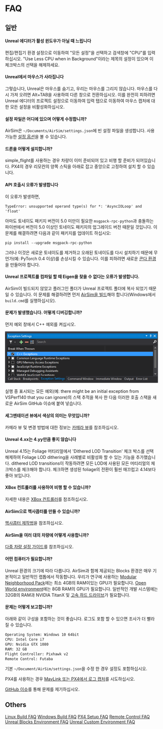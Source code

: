 
# FAQ

## 일반
#### Unreal 에디터가 활성 윈도우가 아닐 때 느립니다

편집/편집기 환경 설정으로 이동하여 "모든 설정"을 선택하고 검색창에 "CPU"를 입력하십시오.
"Use Less CPU when in Background"이라는 제목의 설정이 있으며 이 체크박스의 선택을 해제하세요.

#### Unreal에서 마우스가 사라집니다

그렇습니다, Unreal은 마우스를 숨기고, 우리는 마우스를 그리지 않습니다. 마우스를 다시 가져 오려면 Alt+TAB을 사용하여 다른 창으로 전환하십시오. 이를 완전히 피하려면 Unreal 에디터의 프로젝트 설정으로 이동하여 입력 탭으로 이동하여 마우스 캡처에 대한 모든 설정을 비활성화하십시오.

#### 설정 파일은 어디에 있으며 어떻게 수정합니까?
AirSim은 `~/Documents/AirSim/settings.json`에 빈 설정 파일을 생성합니다. 사용 가능한 [설정 옵션](settings.md)을 볼 수 있습니다. 

#### 드론을 어떻게 설치합니까?
simple_flight를 사용하는 경우 차량이 이미 준비되어 있고 비행 할 준비가 되어있습니다. PX4의 경우 리모컨의 양쪽 스틱을 아래로 잡고 중앙으로 고정하여 설치 할 수 있습니다.

#### API 호출시 오류가 발생합니다
이 오류가 발생하면,
```
TypeError: unsupported operand type(s) for *: 'AsyncIOLoop' and 'float'
```
아마도 토네이도 패키지 버전이 5.0 미만이 필요한 `msgpack-rpc-python`과 충돌하는 파이썬에서 버전이 5.0 이상인 토네이도 패키지의 업그레이드 버전 때문일 것입니다. 이 문제를 해결하려면 다음과 같이 패키지를 업데이트 하십시오:
```
pip install --upgrade msgpack-rpc-python
```
그러나 이것은 새로운 토네이도를 제거하고 오래된 토네이도를 다시 설치하기 때문에 무언가(예: PyTorch 0.4 이상)를 손상시킬 수 있습니다. 이를 피하려면 새로운 [콘다 환경](https://conda.io/docs/user-guide/tasks/manage-environments.html)을 만들어야 합니다.

#### Unreal 프로젝트를 컴파일 할 때 Eigen을 찾을 수 없다는 오류가 발생합니다.
AirSim이 빌드되지 않았고 플러그인 폴더가 Unreal 프로젝트 폴더에 복사 되었기 때문일 수 있습니다. 이 문제를 해결하려면 먼저 [AirSim을 빌드](build_windows.md)해야 합니다(Windows에서 `build.cmd`를 실행하십시오).

#### 문제가 발생했습니다. 어떻게 디버깅합니까?

먼저 예외 창에서 C++ 예외를 켜십시오.

![exceptions](images/exceptions.png)

실행 중 표시되는 모든 예외(예: there might be an initial exception from VSPerf140 that you can ignore)의 스택 추적을 복사 한 다음 이러한 호출 스택을 새로운 AirSim GitHub 이슈에 붙여 넣습니다.

#### 세그멘테이션 뷰에서 색상의 의미는 무엇입니까?

카메라 뷰 및 변경 방법에 대한 정보는 [카메라 뷰](camera_views.md)를 참조하십시오.

#### Unreal 4.xx는 4.yy만큼 좋지 않습니다

Unreal 4.15는 Foliage 머티리얼에서 'Dithered LOD Transition' 체크 박스를 선택 해제하여 Foliage LOD dithering을 사례별로 비활성화 할 수 있는 기능을 추가했습니다. dithered LOD transitions이 작동하려면 모든 LOD에 사용된 모든 머티리얼의 체크박스를 체크해야 합니다. 체크하면 생성된 foliage의 전환이 훨씬 매끄럽고 4.14보다 좋아 보입니다.

#### XBox 컨트롤러를 사용하여 비행 할 수 있습니까?
자세한 내용은 [XBox 컨트롤러](xbox_controller.md)를 참조하십시오.

#### AirSim으로 헥사콥터를 만들 수 있습니까?
[헥사콥터 제작법](https://github.com/microsoft/airsim/wiki/hexacopter)을 참조하십시오.

#### AirSim을 여러 대의 차량에 어떻게 사용합니까?
[다중 차량 설정 가이드](multi_vehicle.md)를 참조하십시오.

#### 어떤 컴퓨터가 필요합니까?
Unreal 환경의 크기에 따라 다릅니다. AirSim과 함께 제공되는 Blocks 환경은 매우 기본적이고 일반적인 랩톱에서 작동합니다. 우리가 연구에 사용하는 [Modular Neighborhood Pack](https://www.unrealengine.com/marketplace/modular-neighborhood-pack)에는 최소 4GB의 RAM이있는 GPU가 필요합니다. [Open World environment](https://www.unrealengine.com/marketplace/open-world-demo-collection)에는 8GB RAM의 GPU가 필요합니다. 일반적인 개발 시스템에는 32GB의 RAM과 NVIDIA TitanX 및 [고속 하드 드라이브](hard_drive.md)가 필요합니다.

#### 문제는 어떻게 보고합니까?
아래와 같이 구성을 포함하는 것이 좋습니다. 로그도 포함 할 수 있으면 조사가 더 빨라질 수 있습니다.

````
Operating System: Windows 10 64bit
CPU: Intel Core i7
GPU: Nvidia GTX 1080
RAM: 32 GB
Flight Controller: Pixhawk v2
Remote Control: Futaba
````

기본 `~/Document/AirSim/settings.json`을 수정 한 경우 설정도 포함하십시오.

PX4를 사용하는 경우 [MavLink 또는 PX4에서 로그 캡처](px4_logging.md)를 시도하십시오.

[GitHub 이슈](https://github.com/microsoft/airsim/issues)를 통해 문제를 제기하십시오.

## Others

[Linux Build FAQ](build_linux.md#faq)
[Windows Build FAQ](build_windows.md#faq)
[PX4 Setup FAQ](px4_setup.md#faq)
[Remote Control FAQ](remote_control.md#faq)
[Unreal Blocks Environment FAQ](remote_control.md#faq)
[Unreal Custom Environment FAQ](remote_control.md#faq)
